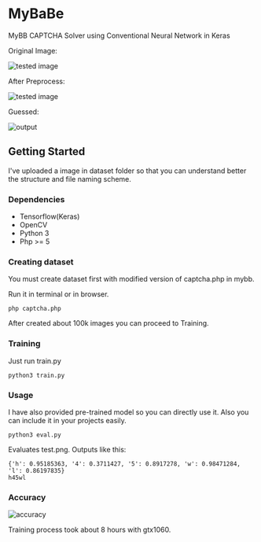 # MyBaBe
MyBB CAPTCHA Solver using Conventional Neural Network in Keras

Original Image:

![tested image](https://raw.githubusercontent.com/xdebron/mybabe/master/test.png)

After Preprocess:

![tested image](https://raw.githubusercontent.com/xdebron/mybabe/master/test_clarified.png)

Guessed:

![output](https://raw.githubusercontent.com/xdebron/mybabe/master/output.png)

## Getting Started

I've uploaded a image in dataset folder so that you can understand better the structure and file naming scheme.

### Dependencies

* Tensorflow(Keras)
* OpenCV
* Python 3
* Php >= 5

### Creating dataset

You must create dataset first with modified version of captcha.php in mybb.

Run it in terminal or in browser.
```
php captcha.php
```

After created about 100k images you can proceed to Training.


### Training

Just run train.py

```
python3 train.py
```

### Usage

I have also provided pre-trained model so you can directly use it. Also you can include it in your projects easily.

```
python3 eval.py
```
Evaluates test.png. Outputs like this:
```
{'h': 0.95185363, '4': 0.3711427, '5': 0.8917278, 'w': 0.98471284, 'l': 0.86197835}
h45wl
```

### Accuracy

![accuracy](https://raw.githubusercontent.com/xdebron/mybabe/master/scalars.png)

Training process took about 8 hours with gtx1060.